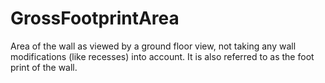 GrossFootprintArea
==================

Area of the wall as viewed by a ground floor view, not taking any wall modifications (like recesses) into account. It is also referred to as the foot print of the wall.
